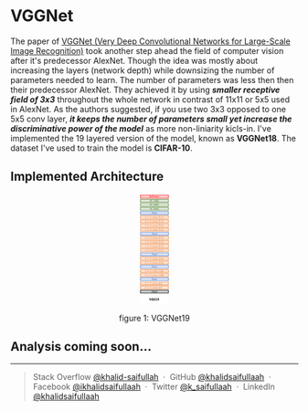# VGGNet 

The paper of [VGGNet (Very Deep Convolutional Networks for Large-Scale Image Recognition)](https://arxiv.org/abs/1409.1556) took another step ahead the field of computer vision after it's predecessor AlexNet. Though the idea was mostly about increasing the layers (network depth) while downsizing the number of parameters needed to learn. The number of parameters was less then then their predecessor AlexNet. They achieved it by using **_smaller receptive field of 3x3_** throughout the whole network in contrast of 11x11 or 5x5 used in AlexNet. As the authors suggested, if you use two 3x3 opposed to one 5x5 conv layer, **_it keeps the number of parameters small yet increase the discriminative power of the model_** as more non-liniarity kicls-in. I've implemented the 19 layered version of the model, known as **VGGNet18**. The dataset I've used to train the model is **CIFAR-10**.

## Implemented Architecture

<p align="center">
<img src="./vgg-19-architecture.png" width="10%" height="10%">
<p align="center">figure 1: VGGNet19</p>
</p>

## Analysis coming soon...


---

> Stack Overflow [@khalid-saifullah](https://github.com/khalidsaifullaah) &nbsp;&middot;&nbsp;
> GitHub [@khalidsaifullaah](https://github.com/khalidsaifullaah) &nbsp;&middot;&nbsp;
> Facebook [@ikhalidsaifullaah](https://www.facebook.com/ikhalidsaifullaah/) &nbsp;&middot;&nbsp;
> Twitter [@k_saifullaah](https://twitter.com/k_saifullaah) &nbsp;&middot;&nbsp;
> LinkedIn [@khalidsaifullaah](https://www.linkedin.com/in/khalidsaifullaah/)